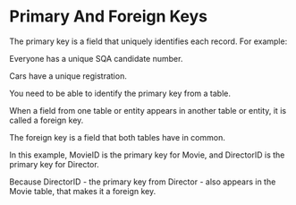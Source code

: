 # Primary And Foreign Keys

The primary key is a field that uniquely identifies each record. For example:

Everyone has a unique SQA candidate number.

Cars have a unique registration.

You need to be able to identify the primary key from a table.

When a field from one table or entity appears in another table or entity, it is called a foreign key.

The foreign key is a field that both tables have in common.

In this example, MovieID is the primary key for Movie, and DirectorID is the primary key for Director.

Because DirectorID - the primary key from Director - also appears in the Movie table, that makes it a foreign key.
